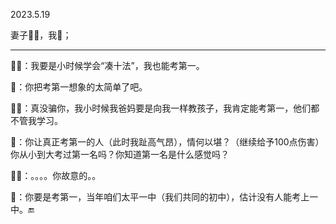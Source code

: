 2023.5.19


妻子👩‍🦰，我👨；

---

👩‍🦰：我要是小时候学会“凑十法”，我也能考第一。

👨：你把考第一想象的太简单了吧。

👩‍🦰：真没骗你，我小时候我爸妈要是向我一样教孩子，我肯定能考第一，他们都不管我学习。


👨：你让真正考第一的人（此时我趾高气昂），情何以堪？（继续给予100点伤害）你从小到大考过第一名吗？你知道第一名是什么感觉吗？

👩‍🦰：。。。。你故意的。。

👨：你要是考第一，当年咱们太平一中（我们共同的初中），估计没有人能考上一中。🔚


